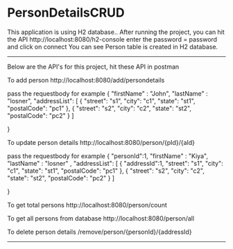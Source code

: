 # PersonDetailsCRUD
This application is using H2 database..
After running the project, you can hit the API
http://localhost:8080/h2-console
enter the password = password and click on connect
You can see Person table is created in H2 database.
***************************************************
Below are the API's for this project, hit these API 
in postman 

To add person
http://localhost:8080/add/persondetails

pass the requestbody for example
{
   "firstName" : "John",
   "lastName" : "losner",
   "addressList": [
   {	"street": "s1",
         "city": "c1",
         "state": "st1",
         "postalCode": "pc1"
   },
   {	"street": "s2",
         "city": "c2",
         "state": "st2",
         "postalCode": "pc2"
   }
   ]      

}

To update person details
http://localhost:8080/person/{pId}/{aId}

pass the requestbody for example
{
    "personId":1,
   "firstName" : "Kiya",
   "lastName" : "losner" ,
      "addressList": [
   {	"addressId":1,
       "street": "s1",
         "city": "c1",
         "state": "st1",
         "postalCode": "pc1"
   },
   {	"street": "s2",
         "city": "c2",
         "state": "st2",
         "postalCode": "pc2"
   }
   ]      

}

To get total persons
http://localhost:8080/person/count

To get all persons from database
http://localhost:8080/person/all

To delete person details
/remove/person/{personId}/{addressId}
********************************************************




